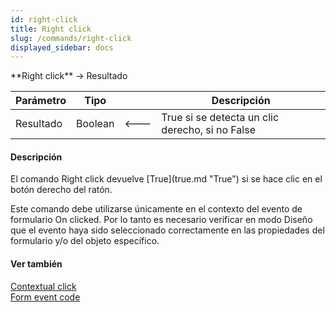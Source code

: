 ```yaml
---
id: right-click
title: Right click
slug: /commands/right-click
displayed_sidebar: docs
---
```


<!--REF #_command_.Right click.Syntax-->**Right click**  -> Resultado<!-- END REF-->
<!--REF #_command_.Right click.Params-->
| Parámetro | Tipo |  | Descripción |
| --- | --- | --- | --- |
| Resultado | Boolean | &#x1F850; | True si se detecta un clic derecho, si no False |

<!-- END REF-->

#### Descripción 

<!--REF #_command_.Right click.Summary-->El comando Right click devuelve [True](true.md "True") si se hace clic en el botón derecho del ratón.<!-- END REF-->

Este comando debe utilizarse únicamente en el contexto del evento de formulario On clicked. Por lo tanto es necesario verificar en modo Diseño que el evento haya sido seleccionado correctamente en las propiedades del formulario y/o del objeto específico.

#### Ver también 

[Contextual click](contextual-click.md)  
[Form event code](form-event-code.md)  